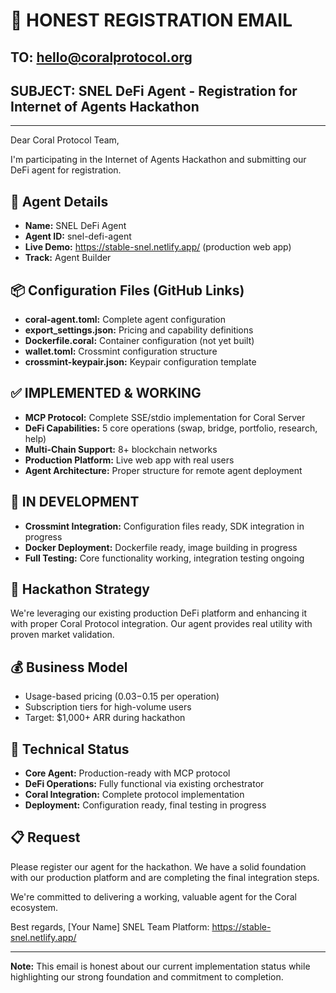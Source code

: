# 📧 **HONEST REGISTRATION EMAIL**

## **TO:** hello@coralprotocol.org
## **SUBJECT:** SNEL DeFi Agent - Registration for Internet of Agents Hackathon

---

Dear Coral Protocol Team,

I'm participating in the Internet of Agents Hackathon and submitting our DeFi agent for registration.

## **🎯 Agent Details**
- **Name:** SNEL DeFi Agent
- **Agent ID:** snel-defi-agent
- **Live Demo:** https://stable-snel.netlify.app/ (production web app)
- **Track:** Agent Builder

## **📦 Configuration Files (GitHub Links)**
- **coral-agent.toml:** Complete agent configuration
- **export_settings.json:** Pricing and capability definitions
- **Dockerfile.coral:** Container configuration (not yet built)
- **wallet.toml:** Crossmint configuration structure
- **crossmint-keypair.json:** Keypair configuration template

## **✅ IMPLEMENTED & WORKING**
- **MCP Protocol:** Complete SSE/stdio implementation for Coral Server
- **DeFi Capabilities:** 5 core operations (swap, bridge, portfolio, research, help)
- **Multi-Chain Support:** 8+ blockchain networks
- **Production Platform:** Live web app with real users
- **Agent Architecture:** Proper structure for remote agent deployment

## **🚧 IN DEVELOPMENT**
- **Crossmint Integration:** Configuration files ready, SDK integration in progress
- **Docker Deployment:** Dockerfile ready, image building in progress
- **Full Testing:** Core functionality working, integration testing ongoing

## **🎯 Hackathon Strategy**
We're leveraging our existing production DeFi platform and enhancing it with proper Coral Protocol integration. Our agent provides real utility with proven market validation.

## **💰 Business Model**
- Usage-based pricing ($0.03-$0.15 per operation)
- Subscription tiers for high-volume users
- Target: $1,000+ ARR during hackathon

## **🔧 Technical Status**
- **Core Agent:** Production-ready with MCP protocol
- **DeFi Operations:** Fully functional via existing orchestrator
- **Coral Integration:** Complete protocol implementation
- **Deployment:** Configuration ready, final testing in progress

## **📋 Request**
Please register our agent for the hackathon. We have a solid foundation with our production platform and are completing the final integration steps.

We're committed to delivering a working, valuable agent for the Coral ecosystem.

Best regards,
[Your Name]
SNEL Team
Platform: https://stable-snel.netlify.app/

---

**Note:** This email is honest about our current implementation status while highlighting our strong foundation and commitment to completion.